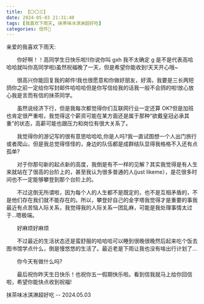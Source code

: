 ```yaml
---
title: 【〇〇三】
date: 2024-05-03 21:31:40
tags: [我喜欢下雨天, 抹茶味冰淇淋超好吃]
categories: 信件💌
---
```

亲爱的我喜欢下雨天:

　　你好啊！！高同学生日快乐啦!(你说你叫 gxh 我不太确定 g 是不是代表高哈哈哈就叫你高同学啦)虽然祝福晚了一天，但是希望你能收到!天天开心哦~

　　很高兴你能回复我的邮件!我也很愿意和你做好朋友，好滴，我要是三长两短鸽你之前一定给你写封邮件哈哈哈但是你写信给我的话我一般不会鸽的啦!放心放心我是言而有信的抹茶同学。

　　虽然说经济下行，但是我每次都觉得你们互联网行业一定还算 OK?但是加班也肯定很严重啦，我觉得这个薪资可能在某方面还是属于那种“欲戴皇冠必承其重”的状态，高薪可能也跟压力和岗位有很大关系了。

　　我觉得你的游记写的很有意思哈哈哈,你是人吗?我一直试图想一个人出门旅行或者爬山，但是我总觉得怪怪的，身边的队伍都是成群结队显得我格格不入还有点孤单?

　　对于你那句新的起点新的高度，我倒是有不一样的见解？其实我觉得是有人生来就站在了很高的台阶上的，甚至我认为很多普通的人(just likeme），是花很多时间也不一定能够攀登到那个台阶上的。

　　不过这倒无所谓啦，因为每个人的人生都不是既定的，也不是互相矛盾的，不是他们存在我们就不能存在的。所以，攀登好自己的金字塔我觉得才是重要的事我最近有点苦恼人际关系，我觉得我的人际关系一团乱麻，可能是我处理事情太过于…嗯极端。

　　好麻烦好麻烦

　　不过最近的生活状态还是蛮舒服的哈哈哈可以睡到很晚很晚然后起来吃个饭去图书馆学点什么，倒是慢悠悠的生活了。最近老是下雨让我也没有啥出行计划了…

　　你今天有做什么吗?

　　最后祝你昨天生日快乐！也祝你五一假期快乐啦。看到信我就马上给你回信啦，希望你能快点收到祝福!

抹茶味冰淇淋超好吃
--  2024.05.03
